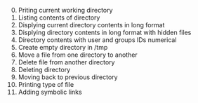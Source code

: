 0. Priting current working directory
1. Listing contents of directory
2. Displying current directory contents in long format
3. Displying directory contents in long format with hidden files
4. Directory contents with user and groups IDs numerical
5. Create empty directory in /tmp
6. Move a file from one directory to another
7. Delete file from another directory
8. Deleting directory
9. Moving back to previous directory
10. Printing type of file
11. Adding symbolic links
